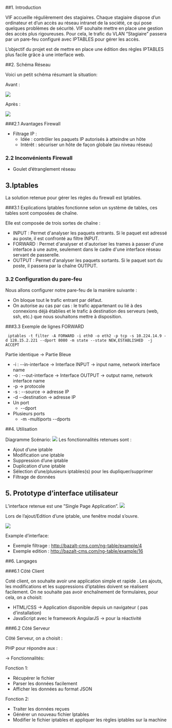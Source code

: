 ##1. Introduction

VIF accueille régulièrement des stagiaires. Chaque stagiaire dispose d’un ordinateur et d’un accès au réseau intranet de la société, ce qui pose quelques problèmes de sécurité. VIF souhaite mettre en place une gestion des accès plus rigoureuses. Pour cela, le trafic du  VLAN “Stagiaire” passera par un pare-feu configuré avec IPTABLES pour gérer les accès. 

L’objectif du projet est de mettre en place une édition des règles IPTABLES plus facile grâce à une interface web.

##2. Schéma Réseau

Voici un petit schéma résumant la situation:

Avant :

![](https://drive.google.com/uc?id=0BxsdNywXiGpKQWQ0a1pZZF9tSHM&authuser=0)

Après :

![](https://drive.google.com/uc?id=0BxsdNywXiGpKTll2YjJxekFOdDg&authuser=0)




###2.1 Avantages Firewall

* Filtrage IP :
	* Idée : contrôler les paquets IP autorisés à atteindre un hôte 
 	* Intérêt : sécuriser un hôte de façon globale (au niveau réseau)

### 2.2 Inconvénients Firewall

* Goulet d’étranglement réseau 

## 3.Iptables

La solution retenue pour gérer les règles du firewall est Iptables.

###3.1 Explications
Iptables fonctionne selon un système de tables, ces tables sont composées de chaîne. 

Elle est composée de trois sortes de chaîne :
* INPUT : Permet d'analyser les paquets entrants. Si le paquet est adressé au poste, il est confronté au filtre INPUT.
* FORWARD : Permet d'analyser et d'autoriser les trames à passer d'une interface à une autre, seulement dans le cadre d'une interface réseau servant de passerelle.
* OUTPUT : Permet d'analyser les paquets sortants. Si le paquet sort du poste, il passera par la chaîne OUTPUT.


### 3.2 Configuration du pare-feu

Nous allons configurer notre pare-feu de la manière suivante :
* On bloque tout le trafic entrant par défaut.
* On autorise au cas par cas : le trafic appartenant ou lié à des connexions déjà établies et le trafic à destination des serveurs (web, ssh, etc.) que nous souhaitons mettre à disposition.


###3.3 Exemple de lignes FORWARD


```
 iptables -t filter -A FORWARD -i eth0 -o eth2 -p tcp -s 10.224.14.9 -d 128.15.2.221 --dport 8080 -m state --state NEW,ESTABLISHED  -j ACCEPT 
```

Partie identique → Partie Bleue

* -i : --in-interface  →  Interface INPUT → input name, network interface name
* -o : --out-interface → Interface OUTPUT →  output name, network interface name 
* -p → protocole
* -s : --source   → adresse IP
* -d --destination  ->   adresse IP
* Un port
	* --dport 
* Plusieurs ports
	* -m -multiports --dports

##4. Utilisation 

Diagramme Scénario:
![](https://drive.google.com/uc?id=0BxsdNywXiGpKaEYzZ3Y5YkdkMkU&authuser=0)
Les fonctionnalités retenues sont :

*  Ajout d’une iptable
* Modification une iptable
* Suppression d’une iptable
* Duplication d’une iptable
* Sélection d’une/plusieurs iptables(s) pour les dupliquer/supprimer
* Filtrage de données
 



## 5. Prototype d’interface utilisateur

L’interface retenue est une ”Single Page Application”.
![](https://drive.google.com/uc?id=0BxsdNywXiGpKT2JjWXk0eEdMaVU&authuser=0)


Lors de l’ajout/Edition d’une iptable, une fenêtre modal s’ouvre.

![](https://drive.google.com/uc?id=0BxsdNywXiGpKN2FSaW9RVU01ckE&authuser=0)


Example d’interface: 

* Exemple filtrage :  http://bazalt-cms.com/ng-table/example/4
* Exemple edition : http://bazalt-cms.com/ng-table/example/16







##6. Langages

###6.1 Côté Client

Coté client, on souhaite avoir une application simple et rapide . Les ajouts, les modifications et les suppressions d’iptables doivent se réalisent facilement. On ne souhaite pas avoir enchaînement de formulaires, pour cela, on a choisit: 

* HTML/CSS → Application disponible depuis un navigateur ( pas d’installation)
* JavaScript avec le framework AngularJS → pour la réactivité

###6.2 Côté Serveur

Côté Serveur, on a choisit :

PHP pour répondre aux :

→ Fonctionnalités: 

Fonction 1:

* Récupérer le fichier
* Parser les données facilement
* Afficher les données au format JSON

Fonction 2: 

* Traiter les données reçues
* Générer un nouveau fichier Iptables
* Modifier le fichier iptables et appliquer les règles iptables sur la machine



